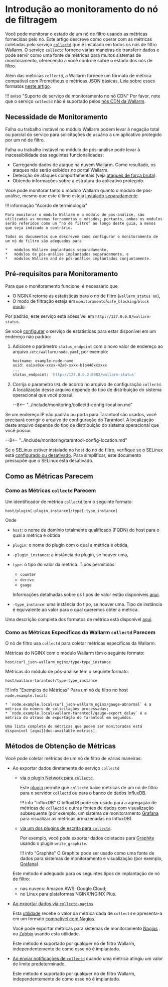 [link-collectd]:            https://collectd.org/

[av-bruteforce]:            ../../attacks-vulns-list.md#bruteforce-attack
[doc-postanalitycs]:        ../installation-postanalytics-en.md

[link-collectd-naming]:     https://collectd.org/wiki/index.php/Naming_schema
[link-data-source]:         https://collectd.org/wiki/index.php/Data_source
[link-collectd-networking]: https://collectd.org/wiki/index.php/Networking_introduction
[link-influxdb]:            https://www.influxdata.com/products/influxdb-overview/
[link-grafana]:             https://grafana.com/
[link-graphite]:            https://github.com/graphite-project/graphite-web
[link-network-plugin]:      https://collectd.org/wiki/index.php/Plugin:Network
[link-write-plugins]:       https://collectd.org/wiki/index.php/Table_of_Plugins
[link-collectd-nagios]:     https://collectd.org/wiki/index.php/Collectd-nagios
[link-nagios]:              https://www.nagios.org/
[link-zabbix]:              https://www.zabbix.com/
[link-nagios-format]:       https://nagios-plugins.org/doc/guidelines.html#AEN200
[link-selinux]:             https://www.redhat.com/en/topics/linux/what-is-selinux

[doc-available-metrics]:    available-metrics.md
[doc-network-plugin]:       fetching-metrics.md#exporting-metrics-via-the-collectd-network-plugin
[doc-write-plugins]:        fetching-metrics.md#exporting-metrics-via-the-collectd-write-plugins
[doc-collectd-nagios]:      fetching-metrics.md#exporting-metrics-using-the-collectd-nagios-utility
[doc-collectd-notices]:     fetching-metrics.md#sending-notifications-from-collectd

[doc-selinux]:  ../configure-selinux.md

# Introdução ao monitoramento do nó de filtragem

Você pode monitorar o estado de um nó de filtro usando as métricas fornecidas pelo nó. Este artigo descreve como operar com as métricas coletadas pelo serviço [`collectd`][link-collectd] que é instalado em todos os nós de filtro Wallarm. O serviço `collectd` fornece várias maneiras de transferir dados e pode servir como uma fonte de métricas para muitos sistemas de monitoramento, oferecendo a você controle sobre o estado dos nós de filtro.

Além das métricas `collectd`, a Wallarm fornece um formato de métrica compatível com Prometheus e métricas JSON básicas. Leia sobre esses formatos [neste artigo](../configure-statistics-service.md).

!!! aviso "Suporte do serviço de monitoramento no nó CDN"
    Por favor, note que o serviço `collectd` não é suportado pelos [nós CDN da Wallarm](../../installation/cdn-node.md).

## Necessidade de Monitoramento

Falha ou trabalho instável no módulo Wallarm podem levar à negação total ou parcial do serviço para solicitações de usuário a um aplicativo protegido por um nó de filtro.

Falha ou trabalho instável no módulo de pós-análise pode levar à inacessibilidade das seguintes funcionalidades:
* Carregando dados de ataque na nuvem Wallarm. Como resultado, os ataques não serão exibidos no portal Wallarm.
* Detecção de ataques comportamentais (veja [ataques de força bruta][av-bruteforce]).
* Obtendo informações sobre a estrutura do aplicativo protegido.

Você pode monitorar tanto o módulo Wallarm quanto o módulo de pós-análise, mesmo que este último esteja [instalado separadamente][doc-postanalitycs].

!!! informação "Acordo de terminologia"

    Para monitorar o módulo Wallarm e o módulo de pós-análise, são utilizadas as mesmas ferramentas e métodos; portanto, ambos os módulos serão referidos como um “nó de filtro” ao longo deste guia, a menos que seja indicado o contrário.

    Todos os documentos que descrevem como configurar o monitoramento de um nó de filtro são adequados para

    *   módulos Wallarm implantados separadamente,
    *   módulos de pós-análise implantados separadamente, e
    *   módulos Wallarm and de pós-análise implantados conjuntamente.


## Pré-requisitos para Monitoramento

Para que o monitoramento funcione, é necessário que:
* O NGINX retorne as estatísticas para o nó de filtro (`wallarm_status on`),
* O modo de filtração esteja em `monitoramento`/`safe_blocking`/`block` [modo](../configure-wallarm-mode.md#available-filtration-modes).

Por padrão, este serviço está acessível em `http://127.0.0.8/wallarm-status`.

Se você [configurar](../configure-statistics-service.md#changing-an-ip-address-of-the-statistics-service) o serviço de estatísticas para estar disponível em um endereço não padrão:

1. Adicione o parâmetro `status_endpoint` com o novo valor de endereço ao arquivo `/etc/wallarm/node.yaml`, por exemplo:

    ```bash
    hostname: example-node-name
    uuid: ea1xa0xe-xxxx-42a0-xxxx-b1b446xxxxxx
    ...
    status_endpoint: 'http://127.0.0.2:8082/wallarm-status'
    ```
1. Corrija o parametro `URL` de acordo no arquivo de configuração `collectd`. A localização desse arquivo depende do tipo de distribuição do sistema operacional que você possui:

    --8<-- "../include/monitoring/collectd-config-location.md"

Se um endereço IP não padrão ou porta para Tarantool são usados, você precisará corrigir o arquivo de configuração do Tarantool. A localização deste arquivo depende do tipo de distribuição do sistema operacional que você possui:

--8<-- "../include/monitoring/tarantool-config-location.md"

Se o SELinux estiver instalado no host do nó de filtro, verifique se o SELinux está [configurado ou desativado][doc-selinux]. Para simplificar, este documento pressupõe que o SELinux está desativado.

## Como as Métricas Parecem

### Como as Métricas `collectd` Parecem

Um identificador de métrica `collectd` tem o seguinte formato:

```
host/plugin[-plugin_instance]/type[-type_instance]
```

Onde
*   `host`: o nome de domínio totalmente qualificado (FQDN) do host para o qual a métrica é obtida
*   `plugin`: o nome do plugin com o qual a métrica é obtida,
*   `-plugin_instance`: a instância do plugin, se houver uma,
*   `type`: o tipo do valor da métrica. Tipos permitidos:
    *   `counter`
    *   `derive`
    *   `gauge` 
    
    Informações detalhadas sobre os tipos de valor estão disponíveis [aqui][link-data-source].

*   `-type_instance`: uma instância do tipo, se houver uma. Tipo de instância é equivalente ao valor para o qual queremos obter a métrica.

Uma descrição completa dos formatos de métrica está disponível [aqui][link-collectd-naming].

### Como as Métricas Específicas da Wallarm `collectd` Parecem

O nó de filtro usa `collectd` para coletar métricas específicas da Wallarm.

Métricas do NGINX com o módulo Wallarm têm o seguinte formato:

```
host/curl_json-wallarm_nginx/type-type_instance
```

Métricas do módulo de pós-análise têm o seguinte formato:

```
host/wallarm-tarantool/type-type_instance
```


!!! info "Exemplos de Métricas"
    Para um nó de filtro no host `node.example.local`:

    * `node.example.local/curl_json-wallarm_nginx/gauge-abnormal` é a métrica do número de solicitações processadas;
    * `node.example.local/wallarm-tarantool/gauge-export_delay` é a métrica do atraso de exportação do Tarantool em segundos.
    
    Uma lista completa de métricas que podem ser monitoradas está disponível [aqui][doc-available-metrics].


## Métodos de Obtenção de Métricas

Você pode coletar métricas de um nó de filtro de várias maneiras:
*   Ao exportar dados diretamente do serviço `collectd`
    *   [via o plugin Network para `collectd`][doc-network-plugin].
    
        Este [plugin][link-network-plugin] permite que `collectd` baixe métricas de um nó de filtro para o servidor [`collectd`][link-collectd-networking] ou para o banco de dados [InfluxDB][link-influxdb].
        
        
        !!! info "InfluxDB"
            O InfluxDB pode ser usado para a agregação de métricas de `collectd` e outras fontes de dados com visualização subsequente (por exemplo, um sistema de monitoramento [Grafana][link-grafana] para visualizar as métricas armazenadas no InfluxDB).
        
    *   [via um dos plugins de escrita para `collectd`][doc-write-plugins].
  
        Por exemplo, você pode exportar dados coletados para [Graphite][link-graphite] usando o plugin `write_graphite`.
  
        
        !!! info "Graphite"
            O Graphite pode ser usado como uma fonte de dados para sistemas de monitoramento e visualização (por exemplo, [Grafana][link-grafana]).
        
  
    Este método é adequado para os seguintes tipos de implantação de nó de filtro:

    *   nas nuvens: Amazon AWS, Google Cloud;
    *   no Linux para plataformas NGINX/NGINX Plus.

*   [Ao exportar dados via `collectd-nagios`][doc-collectd-nagios].
  
    Esta [utilidade][link-collectd-nagios] recebe o valor da métrica dada de `collectd` e apresenta-a em um formato [compatível com Nagios][link-nagios-format].
  
    Você pode exportar métricas para sistemas de monitoramento [Nagios][link-nagios] ou [Zabbix][link-zabbix] usando esta utilidade.
  
    Este método é suportado por qualquer nó de filtro Wallarm, independentemente de como esse nó é implantado.
  
*   [Ao enviar notificações de `collectd`][doc-collectd-notices] quando uma métrica atingiu um valor de limite predeterminado.

    Este método é suportado por qualquer nó de filtro Wallarm, independentemente de como esse nó é implantado.